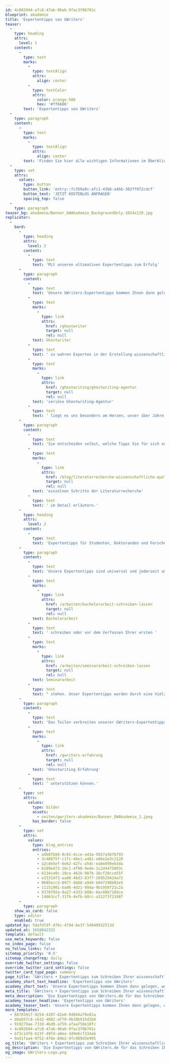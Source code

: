 ```yaml
---
id: 4c882044-a7c8-47ab-96ab-9fac3f0b761c
blueprint: akademie
title: 'Expertentipps von GWriters'
teaser:
  -
    type: heading
    attrs:
      level: 1
    content:
      -
        type: text
        marks:
          -
            type: textAlign
            attrs:
              align: center
          -
            type: textColor
            attrs:
              color: orange-500
              hex: '#ff6606'
        text: 'Expertentipps von GWriters'
  -
    type: paragraph
    content:
      -
        type: text
        marks:
          -
            type: textAlign
            attrs:
              align: center
        text: 'Finden Sie hier alle wichtigen Informationen im Überblick. Benötigen Sie weitere Unterstützung?'
  -
    type: set
    attrs:
      values:
        type: button
        button_link: 'entry::fc359a9c-afc1-43b6-a4bb-302ff072cdcf'
        button_text: 'JETZT KOSTENLOS ANFRAGEN'
        spacing_top: false
  -
    type: paragraph
teaser_bg: akademie/Banner_GWAkademie_BackgroundOnly-1024x139.jpg
replicator:
  -
    bard:
      -
        type: heading
        attrs:
          level: 2
        content:
          -
            type: text
            text: 'Mit unseren ultimativen Expertentipps zum Erfolg'
      -
        type: paragraph
        content:
          -
            type: text
            text: 'Unsere GWriters-Expertentipps kommen Ihnen dann gelegen, wenn Sie in unseren anderen Kategorien keine Antworten auf Ihre Fragen finden konnten. Durch ihre langjährige Erfahrung mit in Forschung und Wissenschaft sind unsere akademischen '
          -
            type: text
            marks:
              -
                type: link
                attrs:
                  href: /ghostwriter
                  target: null
                  rel: null
            text: Ghostwriter
          -
            type: text
            text: ' zu wahren Experten in der Erstellung wissenschaftlicher Arbeiten geworden. Als '
          -
            type: text
            marks:
              -
                type: link
                attrs:
                  href: /ghostwriting/ghostwriting-agentur
                  target: null
                  rel: null
            text: 'seriöse Ghostwriting-Agentur'
          -
            type: text
            text: ' liegt es uns besonders am Herzen, unser über Jahre akkumuliertes Wissen mit unseren Kunden und Besuchern zu teilen, denn die Methodologie ist eine der wichtigsten Disziplinen während des Studiums.'
      -
        type: paragraph
        content:
          -
            type: text
            text: 'Sie entscheiden selbst, welche Tipps Sie für sich nutzen möchten. Somit finden Sie Ihre ganz eigene Strategie, die Sie zum Erfolg bringt. Damit dies gelingt, haben wir unsere Expertentipps mi anschaulichen und praxisnahen Beispielen vertieft, die Ihnen eine direkte Handlungsempfehlung zur Umsetzung in Ihrer wissenschaftlichen Arbeit geben. Die Literaturrecherche ist beispielsweise häufig ein langwieriger Prozess, auf den wir ausführlich eingehen und die '
          -
            type: text
            marks:
              -
                type: link
                attrs:
                  href: /blog/literaturrecherche-wissenschaftliche-quellen
                  target: null
                  rel: null
            text: 'einzelnen Schritte der Literaturrecherche'
          -
            type: text
            text: ' im Detail erläutern.'
      -
        type: heading
        attrs:
          level: 2
        content:
          -
            type: text
            text: 'Expertentipps für Studenten, Doktoranden und Forscher'
      -
        type: paragraph
        content:
          -
            type: text
            text: 'Unsere Expertentipps sind universal und jederzeit umsetzbar auch wenn Sie bereits kurz vor der Abgabe Ihrer wissenschaftlichen Arbeit stehen. Ganz gleich, ob Sie aktuell Ihre '
          -
            type: text
            marks:
              -
                type: link
                attrs:
                  href: /arbeiten/bachelorarbeit-schreiben-lassen
                  target: null
                  rel: null
            text: Bachelorarbeit
          -
            type: text
            text: ' schreiben oder vor dem Verfassen Ihrer ersten '
          -
            type: text
            marks:
              -
                type: link
                attrs:
                  href: /arbeiten/seminararbeit-schreiben-lassen
                  target: null
                  rel: null
            text: Seminararbeit
          -
            type: text
            text: " stehen. Unser Expertentipps wurden durch eine Vielzahl von akademischen Ghostwritern zusammengetragen und in der Praxis validiert, sodass wir Ihnen die bestmögliche Unterstützung beim Verfassen Ihrer wissenschaftlichen Arbeit bieten können.\_"
      -
        type: paragraph
        content:
          -
            type: text
            text: 'Das Teilen verbreiten unserer GWriters-Expertentipps ist ausdrücklich erlaubt! Wir sind glücklich über jeden Studenten, den wir durch unsere langjährige '
          -
            type: text
            marks:
              -
                type: link
                attrs:
                  href: /gwriters-erfahrung
                  target: null
                  rel: null
            text: 'Ghostwriting Erfahrung'
          -
            type: text
            text: ' unterstützen können.'
      -
        type: set
        attrs:
          values:
            type: bilder
            assets:
              - seiten/gwriters-akademie/Banner_GWAkademie_1.jpeg
            has_border: false
      -
        type: set
        attrs:
          values:
            type: blog_entries
            entries:
              - a9b8fb84-8c91-4cce-a43a-5657a5676793
              - 3c48875f-c1fc-4be1-a481-e06e2e3c2128
              - a2cde5ef-6e62-42fc-a5dc-ea0e899eb3da
              - 6189e473-16c1-4f90-9ede-1c2d4475093c
              - 6134ce0c-10ce-462b-907b-16cf20cce55f
              - e1531df3-aad8-46d3-83f7-269529424a72
              - 0685ecc3-0977-4b88-a9d4-b047290b01e5
              - 11151901-bad6-4d21-994a-9b1958f21c2a
              - 9370f92a-9a27-4333-b08c-8ac88b710dce
              - 14663ccf-31fb-4efb-b0cc-a312f3f2198f
      -
        type: paragraph
    show_as_card: false
    type: editor
    enabled: true
updated_by: 5dafdfdf-476c-4794-be37-54949932513d
updated_at: 1658842332
template: default
use_meta_keywords: false
no_index_page: false
no_follow_links: false
sitemap_priority: '0.5'
sitemap_changefreq: daily
override_twitter_settings: false
override_twitter_card_settings: false
twitter_card_type_page: summary
page_title: 'GWriters • Expertentipps zum Schreiben Ihrer wissenschaftlichen Arbeit'
academy_short_text_headline: 'Expertentipps von GWriters'
academy_short_text: 'Unsere Expertentipps kommen Ihnen dann gelegen, wenn Sie in unseren anderen Kategorien keine Antworten auf Ihre Fragen finden konnten. Diese können in jeder Phase Ihrer Abschlussarbeit angewandt werden und bieten Ihnen auch in sehr schwierigen Situation zielgerichtete Lösungsmöglichkeiten an.'
meta_title: 'GWriters • Expertentipps zum Schreiben Ihrer wissenschaftlichen Arbeit'
meta_description: 'Die Expertentipps von GWriters.de für das Schreiben Ihrer Bachelorarbeit, Seminararbeit oder Masterarbeit von unseren akademischen Ghostwritern.'
academy_teaser_headline: 'Expertentipps von GWriters'
academy_teaser_text: 'Unsere Expertentipps kommen Ihnen dann gelegen, wenn Sie in unseren anderen Kategorien keine Antworten auf Ihre Fragen finden konnten. Diese können in jeder Phase Ihrer Abschlussarbeit angewandt werden und bieten Ihnen auch in sehr schwierigen Situation zielgerichtete Lösungsmöglichkeiten an.'
more_templates:
  - 68703917-9254-4107-82e0-0d844a79e81a
  - b0ab57c8-c632-4082-af70-9b10b915d2b8
  - 919279ae-733d-4bd9-a759-afaa758e18fc
  - 4c882044-a7c8-47ab-96ab-9fac3f0b761c
  - b73c1df6-623f-49fd-a8ea-3d9e6cf334ab
  - 9a41faa4-9f52-4f0e-84b2-9fc989d3e995
og_title: 'GWriters • Expertentipps zum Schreiben Ihrer wissenschaftlichen Arbeit'
og_description: 'Die Expertentipps von GWriters.de für das Schreiben Ihrer Bachelorarbeit, Seminararbeit oder Masterarbeit von unseren akademischen Ghostwritern.'
og_image: GWriters-Logo.png
---
```


